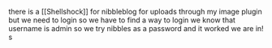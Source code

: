 there is a [[Shellshock]] for nibbleblog  for uploads through my image plugin but we need to login so we have to find a way to login 
we know that username is admin so we try nibbles as a password and it worked 
we are in!
s

